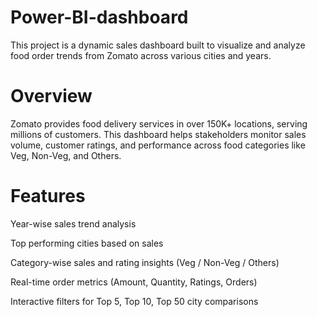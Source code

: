 # Power-BI-dashboard
This project is a dynamic sales dashboard built to visualize and analyze food order trends from Zomato across various cities and years.
# Overview
Zomato provides food delivery services in over 150K+ locations, serving millions of customers. This dashboard helps stakeholders monitor sales volume, customer ratings, and performance across food categories like Veg, Non-Veg, and Others.
# Features
Year-wise sales trend analysis

 Top performing cities based on sales

 Category-wise sales and rating insights (Veg / Non-Veg / Others)

 Real-time order metrics (Amount, Quantity, Ratings, Orders)

 Interactive filters for Top 5, Top 10, Top 50 city comparisons
